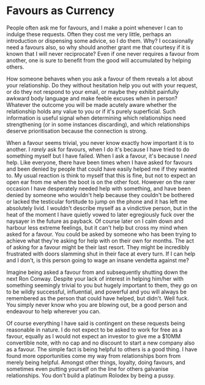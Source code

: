 # Favours as Currency

People often ask me for favours, and I make a point whenever I can to indulge these requests. Often they cost me very little, perhaps an introduction or dispensing some advice, so I do them. Why? I occasionally need a favours also, so why should another grant me that courtesy if it is known that I will never reciprocate? Even if one never requires a favour from another, one is sure to benefit from the good will accumulated by helping others.

How someone behaves when you ask a favour of them reveals a lot about your relationship. Do they without hesitation help you out with your request, or do they not respond to your email, or maybe they exhibit painfully awkward body language and make feeble excuses when in person? Whatever the outcome you will be made acutely aware whether the relationship holds any value to you or if it's purely superficial. Such information is useful signal when determining which relationships need strengthening (or in some instances discarding), and which relationships deserve prioritisation because the connection is strong.

When a favour seems trivial, you never know exactly how important it is to another. I *rarely* ask for favours, when I do it's because I have tried to do something myself but I have failed. When I ask a favour, it's because I *need* help. Like everyone, there have been times when I have asked for favours and been denied by people that could have easily helped me if they wanted to. My usual reaction is think to myself that this is fine, but not to expect an open ear from me when the boot is on the other foot. However on the rarer occasion I have desperately needed help with something, and have been denied by someone who wouldn't help because they couldn't be bothered or lacked the testicular fortitude to jump on the phone and it has left me absolutely livid. I wouldn't describe myself as a vindictive person, but in the heat of the moment I have quietly vowed to later egregiously fuck over the naysayer in the future as payback. Of course later on I calm down and harbour less extreme feelings, but it can't help but cross my mind when asked for a favour. You could be asked by someone who has been trying to achieve what they're asking for help with on their own for months. The act of asking for a favour might be their last resort. They might be incredibly frustrated with doors slamming shut in their face at every turn. If I can help and I don't, is this person going to wage an insane vendetta against me? 

Imagine being asked a favour from and subsequently shutting down the next Ron Conway. Despite your lack of interest in helping him/her with something seemingly trivial to you but hugely important to them, they go on to be wildly successful, influential, and powerful and you will always be remembered as the person that could have helped, but didn't. Well fuck. You simply never know who you are blowing out, be a good person and endeavour to help wherever you can.

Of course everything I have said is contingent on these requests being reasonable in nature. I do not expect to be asked to work for free as a favour, equally as I would not expect an investor to give me a $10MM convertible note, with no cap and no discount to start a new company also as a favour. The simple fact is being helpful to others is a good thing. I have found more opportunities come my way from relationships born from merely being helpful. Amongst other things, loyalty, doing favours, and sometimes even putting yourself on the line for others galvanise relationships. You don't build a platinum Rolodex by being a pussy.


